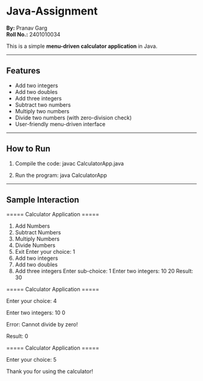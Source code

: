 # Java-Assignment
**By:** Pranav Garg  
**Roll No.:** 2401010034  

This is a simple **menu-driven calculator application** in Java.

---

## Features
- Add two integers  
- Add two doubles  
- Add three integers  
- Subtract two numbers  
- Multiply two numbers  
- Divide two numbers (with zero-division check)  
- User-friendly menu-driven interface  

---

## How to Run
1. Compile the code: javac CalculatorApp.java
   
2. Run the program: java CalculatorApp 

---

## Sample Interaction

===== Calculator Application =====
1. Add Numbers
2. Subtract Numbers
3. Multiply Numbers
4. Divide Numbers
5. Exit
Enter your choice: 1
1. Add two integers
2. Add two doubles
3. Add three integers
Enter sub-choice: 1
Enter two integers: 10 20
Result: 30


===== Calculator Application =====

Enter your choice: 4

Enter two integers: 10  0

Error: Cannot divide by zero!

Result: 0


===== Calculator Application =====

Enter your choice: 5

Thank you for using the calculator!


